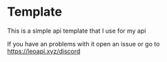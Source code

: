 # Template
This is a simple api template that I use for my api

If you have an problems with it open an issue
or go to https://leoapi.xyz/discord
